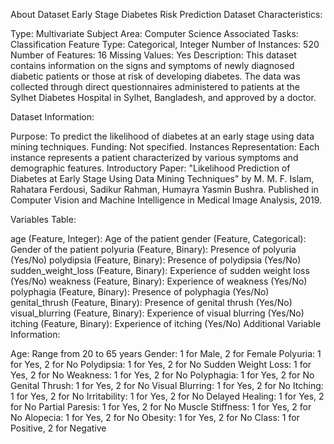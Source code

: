 About Dataset Early Stage Diabetes Risk Prediction Dataset Characteristics:

Type: Multivariate Subject Area: Computer Science Associated Tasks: Classification Feature Type: Categorical, Integer Number of Instances: 520 Number of Features: 16 Missing Values: Yes Description: This dataset contains information on the signs and symptoms of newly diagnosed diabetic patients or those at risk of developing diabetes. The data was collected through direct questionnaires administered to patients at the Sylhet Diabetes Hospital in Sylhet, Bangladesh, and approved by a doctor.

Dataset Information:

Purpose: To predict the likelihood of diabetes at an early stage using data mining techniques. Funding: Not specified. Instances Representation: Each instance represents a patient characterized by various symptoms and demographic features. Introductory Paper: "Likelihood Prediction of Diabetes at Early Stage Using Data Mining Techniques" by M. M. F. Islam, Rahatara Ferdousi, Sadikur Rahman, Humayra Yasmin Bushra. Published in Computer Vision and Machine Intelligence in Medical Image Analysis, 2019.

Variables Table:

age (Feature, Integer): Age of the patient gender (Feature, Categorical): Gender of the patient polyuria (Feature, Binary): Presence of polyuria (Yes/No) polydipsia (Feature, Binary): Presence of polydipsia (Yes/No) sudden_weight_loss (Feature, Binary): Experience of sudden weight loss (Yes/No) weakness (Feature, Binary): Experience of weakness (Yes/No) polyphagia (Feature, Binary): Presence of polyphagia (Yes/No) genital_thrush (Feature, Binary): Presence of genital thrush (Yes/No) visual_blurring (Feature, Binary): Experience of visual blurring (Yes/No) itching (Feature, Binary): Experience of itching (Yes/No) Additional Variable Information:

Age: Range from 20 to 65 years Gender: 1 for Male, 2 for Female Polyuria: 1 for Yes, 2 for No Polydipsia: 1 for Yes, 2 for No Sudden Weight Loss: 1 for Yes, 2 for No Weakness: 1 for Yes, 2 for No Polyphagia: 1 for Yes, 2 for No Genital Thrush: 1 for Yes, 2 for No Visual Blurring: 1 for Yes, 2 for No Itching: 1 for Yes, 2 for No Irritability: 1 for Yes, 2 for No Delayed Healing: 1 for Yes, 2 for No Partial Paresis: 1 for Yes, 2 for No Muscle Stiffness: 1 for Yes, 2 for No Alopecia: 1 for Yes, 2 for No Obesity: 1 for Yes, 2 for No Class: 1 for Positive, 2 for Negative